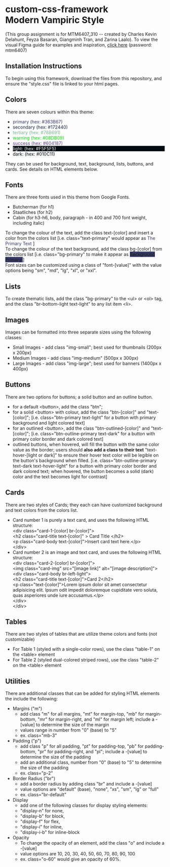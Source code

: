 # custom-css-framework<br>Modern Vampiric Style 

(This group assignment is for MTM6407_310 -- created by Charles Kevin Delahunt, Feyza Basaran, Giangminh Tran, and Zarina Laalo).
To view the visual Figma guide for examples and inspiration, [click here](https://www.figma.com/file/pr9413pwRnbk6aSXKnOtXR/CSS-Framework-Assignment?node-id=1%3A2&t=fHBB6KIzIalP5tFN-1) (password: mtm6407)

<!-- "Installation, usage, and customization instructions must be added to the README file." -->
## Installation Instructions
To begin using this framework, download the files from this repository, and ensure the "style.css" file is linked to your html pages.

## Colors
There are seven colours within this theme:
- <font color=#363B67> primary (hex: #363B67)</font> 
- <font color=#172440>secondary (hex: #172440)</font> 
- <font color=#78B691>tertiary (hex: #78B691)</font> 
- <font color=#08DB09>warning (hex: #08DB09)</font> 
- <font color=#604187>success (hex: #604187)</font> 
- <div style="background-color:#010C11"><font color=#F5F5F5>light: (hex: #F5F5F5)</font></div> 
- <font color=#010C11>dark: (hex: #010C11)</font> 

They can be used for background, text, background, lists, buttons, and cards. See details on HTML elements below. 

## Fonts
There are three fonts used in this theme from Google Fonts.
- Butcherman (for h1)
- Staatliches (for h2)
- Cabin (for h3-h6, body, paragraph - in 400 and 700 font weight, including italic)

To change the colour of the text, add the class text-\[color\] and insert a color from the colors list
\[i.e. class="text-primary" would appear as <font color=#363B67>The Primary Text</font> \]
<br>To change the colour of the text background, add the class bg-\[color\] from the colors list
\[i.e. class="bg-primary" to make it appear as <span style="background-color:#363B67"> Background Primary </span>\]
<br> Font sizes can be customized using a class of "font-\[value\]" with the value options being "sm", "md", "lg", "xl", or "xxl".

## Lists
To create thematic lists, add the class "bg-primary" to the \<ul\> or \<ol\> tag, and the class "br-bottom-light text-light" to any list item \<li\>.


## Images
Images can be formatted into three separate sizes using the following classes:
- Small Images - add class "img-small"; best used for thumbnails (200px x 200px)
- Medium Images - add class "img-medium" (500px x 300px)
- Large Images - add class "img-large"; best used for banners (1400px x 400px) 


## Buttons
There are two options for buttons; a solid button and an outline button.
- for a default \<button\>, add the class "btn"; 
- for a solid \<button\> with colour, add the class "btn-\[color\]" and "text-\[color\]"; \[i.e. class="btn-primary text-light" for a button with primary background and light colored text\]
- for an outlined \<button\>, add the class "btn-outlined-\[color\]" and "text-\[color\]"; \[i.e. class="btn-outline-primary text-dark" for a button with primary color border and dark colored text\]
- outlined buttons, when hovered, will fill the button with the same color value as the border; users should **also add a class to their text** "text-hover-\[light or dark\]" to ensure their hover text color will be legible on the button's background when filled. [i.e. class="btn-outline-primary text-dark text-hover-light" for a button with primary color border and dark colored text; when hovered, the button becomes a solid (dark) color and the text becomes light for contrast\]

## Cards
There are two styles of Cards; they each can have customized background and text colors from the colors list.  
- Card number 1 is purely a text card, and uses the following HTML structure:
<br> \<div class="card-1-\[color\] br-\[color\]"\>
        <br>\<h2 class="card-title text-\[color\]" \> Card Title \</h2\>
        <br>\<p class="card-body text-\[color\]"\>Insert card text here.\</p\>
        <br>\</div\>
- Card number 2 is an image and text card, and uses the following HTML structure:
<br>\<div class="card-2-\[color\] br-\[color\]"\>
            <br>\<img class="card-img" src="\[image link\]" alt="\[image description\]"\>
            <br>\<div class="card-body br-left-light"\>
                <br>\<h2 class="card-title text-\[color\]"\>Card 2\</h2\>
                <br>\<p class="text-\[color\]"\>Lorem ipsum dolor sit amet consectetur adipisicing elit. Ipsum odit impedit doloremque cupiditate vero soluta, quas asperiores unde iure accusamus.\</p\>
            <br>\</div\>
        <br>\</div\>

## Tables
There are two styles of tables that are utilize theme colors and fonts (not customizable)
- For Table 1 (styled with a single-color rows), use the class "table-1" on the \<table\> element
- For Table 2 (styled dual-colored striped rows), use the class "table-2" on the \<table\> element

## Utilities
There are additional classes that can be added for styling HTML elements the include the following:
- Margins ("m")
    - add class "m" for all margins, "mt" for margin-top, "mb" for margin-bottom, "mr" for margin-right, and "ml" for margin left; include a -\[value\] to determine the size of the margin
    - values range in number from "0" (base) to "5" 
    - ex. class="mb-3"
- Padding ("p")
    - add class "p" for all padding, "pt" for padding-top, "pb" for padding-bottom, "pr" for padding-right, and "pl"; include a -\[value\] to determine the size of the padding
    - add an additional class, number from "0" (base) to "5" to determine the size of the padding
    - ex. class="p-2"
- Border Radius ("br")
    - add a border radius by adding class "br" and include a -\[value\]
    - value options are "default" (base), "none", "xs", "sm", "lg" or "full"
    - ex. class="br-default"
- Display
    - add one of the following classes for display styling elements:  
    - "display-n" for none, 
    - "display-b" for block,
    - "display-f" for flex,
    - "display-i" for inline,
    - "display-i-b" for inline-block
- Opacity
    - To change the opacity of an element, add the class "o" and include a -\[value\]
    - value options are 10, 20, 30, 40, 50, 60, 70, 80, 90, 100
    - ex. class="o-60" would give an opacity of 60%.